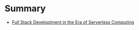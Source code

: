 # Summary

- [Full Stack Developlment in the Era of Serverless Computing](./lessons/full-stack-development-in-the-era-of-serverless-computing.md)
